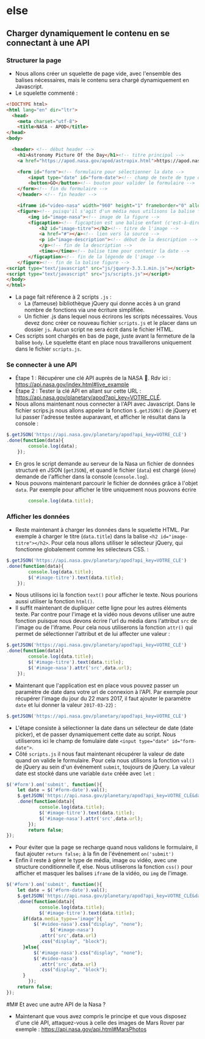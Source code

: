 # <APOD> else
## Charger dynamiquement le contenu en se connectant à une API
### Structurer la page
- Nous allons créer un squelette de page vide, avec l'ensemble des balises nécessaires, mais le contenu sera chargé dynamiquement en Javascript.
- Le squelette commenté :

```html
<!DOCTYPE html>
<html lang="en" dir="ltr">
  <head>
    <meta charset="utf-8">
    <title>NASA - APOD</title>
</head>
<body>

  <header> <!-- début header -->
    <h1>Astronomy Picture Of the Day</h1><!-- titre principal -->
    <a href="https://apod.nasa.gov/apod/astropix.html">https://apod.nasa.gov/apod/astropix.html</a><!-- lien vers le site NASA APOD avec l'attribut href -->

    <form id="form"><!-- formulaire pour sélectionner la date -->
        <input type="date" id="form-date"><!-- champ de texte de type date -->
        <button>GO</button><!-- bouton pour valider le formulaire -->
    </form><!-- fin du formulaire -->
    </header> <!-- fin header -->

    <iframe id="video-nasa" width="960" height="1" frameborder="0" allow="autoplay; encrypted-media" allowfullscreen></iframe><!-- iframe pour charger la page du player Youtube -->
    <figure><!-- puisqu'il s'agit d'un média nous utilisons la balise figure -->
        <img id="image-nasa"><!-- image de la figure -->
        <figcaption><!-- figcaption est une balise enfant (c'est-à-dire contenue par) de la balise figure -->
            <h2 id="image-titre"></h2><!-- titre de l'image -->
            <a href="#"></a><!-- lien vers la source -->
            <p id="image-description"><!-- début de la description -->
            </p><!-- fin de la description -->
            <time></time><!-- balise time pour contenir la date -->
        </figcaption><!-- fin de la légende de l'image -->
    </figure><!-- fin de la balise figure -->
<script type="text/javascript" src="js/jquery-3.3.1.min.js"></script>
<script type="text/javascript" src="js/scripts.js"></script>
</body>
</html>
```

- La page fait référence à 2 scripts `.js` :
	- La (fameuse) bibliothèque jQuery qui donne accès à un grand nombre de fonctions via une écriture simplifiée.
	- Un fichier .js dans lequel nous écrirons les scripts nécessaires. Vous devez donc créer ce nouveau fichier `scripts.js` et le placer dans un dossier `js`. Aucun script ne sera écrit dans le fichier HTML.
- Ces scripts sont chargés en bas de page, juste avant la fermeture de la balise `body`. Le squelette étant en place nous travaillerons uniquement dans le fichier `scripts.js`.

### Se connecter à une API
- Étape 1 : Récupérer une clé API auprès de la NASA 🚀. Rdv ici : https://api.nasa.gov/index.html#live_example
- Étape 2 : Tester la clé API en allant sur cette URL : https://api.nasa.gov/planetary/apod?api_key=VOTRE_CLÉ.
- Nous allons maintenant nous connecter à l'API avec Javascript. Dans le fichier scrips.js nous allons appeler la fonction `$.getJSON()` de jQuery et lui passer l'adresse testée auparavant, et afficher le résultat dans la console :

```javascript
$.getJSON('https://api.nasa.gov/planetary/apod?api_key=VOTRE_CLÉ')
.done(function(data){
		console.log(data);
	});
```

- En gros le script demande au serveur de la Nasa un fichier de données structuré en JSON (`getJSON`), et quand le fichier (`data`) est chargé (`done`) demande de l'afficher dans la console (`console.log`).
- Nous pouvons maintenant parcourir le fichier de données grâce à l'objet `data`. Par exemple pour afficher le titre uniquement nous pouvons écrire

```javascript
		console.log(data.title);
```

### Afficher les données
- Reste maintenant à charger les données dans le squelette HTML. Par exemple à charger le titre (`data.title`) dans la balise `<h2 id="image-titre"></h2>`. Pour cela nous allons utiliser le sélecteur jQuery, qui fonctionne globalement comme les sélecteurs CSS. :

```javascript
$.getJSON('https://api.nasa.gov/planetary/apod?api_key=VOTRE_CLÉ')
.done(function(data){
		console.log(data.title);
		$('#image-titre').text(data.title);
	});
```

- Nous utilisons ici la fonction `text()` pour afficher le texte. Nous pourions aussi utiliser la fonction `html()`.
- Il suffit maintenant de dupliquer cette ligne pour les autres éléments texte. Par contre pour l'image et la vidéo nous devons utiliser une autre fonction puisque nous devons écrire l'url du média dans l'attribut `src` de l'image ou de l'iframe. Pour cela nous utiliserons la fonction `attr()` qui permet de sélectionner l'attribut et de lui affecter une valeur :

```javascript
$.getJSON('https://api.nasa.gov/planetary/apod?api_key=VOTRE_CLÉ')
.done(function(data){
		console.log(data.title);
		$('#image-titre').text(data.title);
		$('#image-nasa').attr('src',data.url);
	});
```

- Maintenant que l'application est en place vous pouvez passer un paramètre de date dans votre url de connexion à l'API. Par exemple pour récupérer l'image du jour du 22 mars 2017, il faut ajouter le paramètre `date` et lui donner la valeur `2017-03-22`) :

```javascript
$.getJSON('https://api.nasa.gov/planetary/apod?api_key=VOTRE_CLÉ')
```
- L'étape consiste à sélectionner la date dans un sélecteur de date (date picker), et de passer dynamiquement cette date au script. Nous utiliserons ici le champ de fomulaire date `<input type="date" id="form-date">`.
- Côté `scripts.js` il nous faut maintenant récupérer la valeur de date quand on valide le formulaire. Pour cela nous utilisons la fonction `val()` de jQuery au sein d'un événement `submit`, toujours de jQuery. La valeur date est stocké dans une variable `date` créée avec `let` :

```javascript
$('#form').on('submit', function(){
	let date = $('#form-date').val();
	$.getJSON('https://api.nasa.gov/planetary/apod?api_key=VOTRE_CLÉ&date='+date)
	.done(function(data){
			console.log(data.title);
			$('#image-titre').text(data.title);
			$('#image-nasa').attr('src',data.url);
		});
		return false;
});
```

- Pour éviter que la page se recharge quand nous validons le formulaire, il faut ajouter `return false;` à la fin de l'événement `on('submit')`
- Enfin il reste à gérer le type de média, image ou vidéo, avec une structure conditionnelle if, else. Nous utiliserons la fonction `css()` pour afficher et masquer les balises `iframe` de la vidéo, ou `img` de l'image.

```javascript
$('#form').on('submit', function(){
	let date = $('#form-date').val();
	$.getJSON('https://api.nasa.gov/planetary/apod?api_key=VOTRE_CLÉ&date='+date)
	.done(function(data){
			console.log(data.title);
			$('#image-titre').text(data.title);
      if(data.media_type=='image'){
          $('#video-nasa').css("display", "none");
			    $('#image-nasa')
            .attr('src',data.url)
            .css("display", "block");
      }else{
          $('#image-nasa').css("display", "none");
          $('#video-nasa')
            .attr('src',data.url)
            .css("display", "block");
      }
		});
    return false;
});

```

#M# Et avec une autre API de la Nasa ?
- Maintenant que vous avez compris le principe et que vous disposez d'une clé API, attaquez-vous à celle des images de Mars Rover par exemple : https://api.nasa.gov/api.html#MarsPhotos

